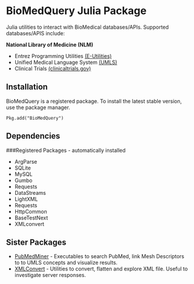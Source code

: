 # BioMedQuery Julia Package

Julia utilities to interact with BioMedical databases/APIs. Supported
databases/APIS include:

**National Library of Medicine (NLM)**

* Entrez Programming Utilities [(E-Utilities)](http://www.ncbi.nlm.nih.gov/books/NBK25501/)
* Unified Medical Language System [(UMLS)](https://uts.nlm.nih.gov//license.html)
* Clinical Trials [(clinicaltrials.gov)](https://clinicaltrials.gov/)


## Installation

BioMedQuery is a registered package. To install the latest stable version, use the package manager.

```
Pkg.add("BioMedQuery")
```

## Dependencies

###Registered Packages - automatically installed

- ArgParse
- SQLite
- MySQL
- Gumbo
- Requests
- DataStreams
- LightXML
- Requests
- HttpCommon
- BaseTestNext
- XMLconvert


## Sister Packages

- [PubMedMiner](https://github.com/bcbi/PubMedMiner.jl) - Executables to search PubMed, link Mesh Descriptors to to UMLS concepts and visualize results.
- [XMLConvert](https://github.com/bcbi/XMLconvert.jl) - Utilities to convert, flatten and explore XML file. Useful to investigate server responses.
